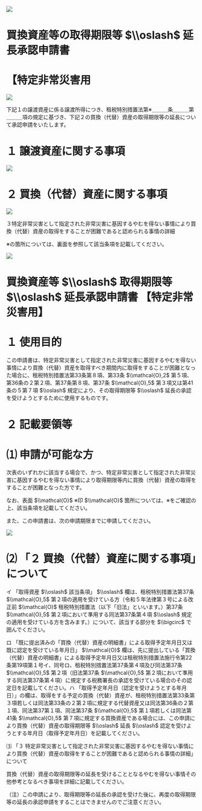 ![](https://www.nta.go.jp/tmp/4ff201fa-fb22-4426-bbbc-e2e255e0b629/images/77fa90a25d611db5f87d5d21892267e853c17f636620fe4f7215328cfae778e3.jpg)

# 買換資産等の取得期限等 $\\oslash$ 延長承認申請書

# 【特定非常災害用

![](https://www.nta.go.jp/tmp/4ff201fa-fb22-4426-bbbc-e2e255e0b629/images/6172836eda44fb42ce85ec439582bffcdbebd5b6810d9619cb1941d3edefdb57.jpg)

下記１の譲渡資産に係る譲渡所得につき、租税特別措置法第※＿＿＿条＿＿＿第＿＿＿項の規定に基づき、下記２の買換（代替）資産の取得期限等の延長について承認申請をいたします。

# １ 譲渡資産に関する事項

![](https://www.nta.go.jp/tmp/4ff201fa-fb22-4426-bbbc-e2e255e0b629/images/b676139cec01af628ae55fc95de0e02053df12d3784b8baeb6f2b07f530be1d1.jpg)

# ２ 買換（代替）資産に関する事項

![](https://www.nta.go.jp/tmp/4ff201fa-fb22-4426-bbbc-e2e255e0b629/images/4eec7b037cf12d7a7ad46cb0d62608aa9cf0fc176923cb4afbd871e6060c97ca.jpg)

３特定非常災害として指定された非常災害に基因するやむを得ない事情により買換（代替）資産の取得をすることが困難であると認められる事情の詳細

※の箇所については、裏面を参照して該当条項を記載してください。

![](https://www.nta.go.jp/tmp/4ff201fa-fb22-4426-bbbc-e2e255e0b629/images/bf8591d0862932f8f287b1a58026a1ed565fd30f3c78f02862bb43ac6e2fa19c.jpg)

# 買換資産等 $\\oslash$ 取得期限等 $\\oslash$ 延長承認申請書 【特定非常災害用】

# １ 使用目的

この申請書は、特定非常災害として指定された非常災害に基因するやむを得ない事情により買換（代替）資産を取得すべき期間内に取得をすることが困難となった場合に、租税特別措置法第33条第８項、第33条 $\\mathcal{O},2$ 第５項、第36条の２第２項、第37条第８項、第37条 $\\mathcal{O},5$ 第３項又は第41条の５第７項 $\\oslash$ 規定により、その取得期限等 $\\oslash$ 延長の承認を受けようとするために使用するものです。

# ２ 記載要領等

# ⑴ 申請が可能な方

次表のいずれかに該当する場合で、かつ、特定非常災害として指定された非常災害に基因するやむを得ない事情により取得期限等内に買換（代替）資産の取得をすることが困難となった方です。

なお、表面 $\\mathcal{O}$ ※印 $\\mathcal{O}$ 箇所については、※をご確認の上、該当条項を記載してください。

また、この申請書は、次の申請期限までに申請してください。

![](https://www.nta.go.jp/tmp/4ff201fa-fb22-4426-bbbc-e2e255e0b629/images/fc9027016a1abbaafb0b9dd5e85fce12446d66ae9ad3dcc8ca35fe3811c9e869.jpg)

# ⑵ 「２ 買換（代替）資産に関する事項」について

イ 「取得資産 $\\oslash$ 該当条項」 $\\oslash$ 欄は、租税特別措置法第37条 $\\mathcal{O},5$ 第２項の適用を受けている方（令和５年法律第３号による改正前 $\\mathcal{O}$ 租税特別措置法（以下「旧法」といいます。）第37条 $\\mathcal{O},5$ 第２項において準用する同法第37条第４項 $\\oslash$ 規定の適用を受けている方を含みます。）について、該当する部分を $\\bigcirc$ で囲んでください。

ロ 「既に提出済みの「買換（代替）資産の明細書」による取得予定年月日又は既に認定を受けている年月日」 $\\mathcal{O}$ 欄は、先に提出している「買換（代替）資産の明細書」による取得予定年月日又は租税特別措置法施行令第22条第19項第１号イ、同号ロ、租税特別措置法第37条第４項及び同法第37条 $\\mathcal{O},5$ 第２項（旧法第37条 $\\mathcal{O},5$ 第２項において準用する同法第37条第４項）に規定する税務署長の承認を受けている場合のその認定日を記載してください。ハ 「取得予定年月日（認定を受けようとする年月日）」の欄は、取得をする予定の買換（代替）資産が、租税特別措置法第33条第３項若しくは同法第33条の２第２項に規定する代替資産又は同法第36条の２第１項、同法第37第１項、同法第37条 $\\mathcal{O},5$ 第１項若しくは同法第41条 $\\mathcal{O},5$ 第７項に規定する買換資産である場合には、この申請により買換（代替）資産の取得期限等 $\\oslash$ 延長 $\\oslash$ 認定を受けようとする年月日（取得予定年月日）を記載してください。

⑶ 「３ 特定非常災害として指定された非常災害に基因するやむを得ない事情により買換（代替）資産の取得をすることが困難であると認められる事情の詳細」について

買換（代替）資産の取得期限等の延長を受けることとなるやむを得ない事情その他参考となるべき事項を詳細に記載してください。

（注）この申請により、取得期限等の延長の承認を受けた後に、再度の取得期限等の延長の承認申請をすることはできませんのでご注意ください。